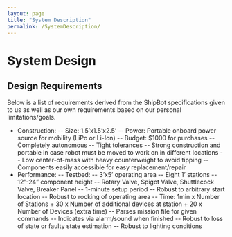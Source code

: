 ```yaml
---
layout: page
title: "System Description"
permalink: /SystemDescription/
---
```


# System Design
## Design Requirements
Below is a list of requirements derived from the ShipBot specifications given to us as well as our own requirements based on our personal limitations/goals.
- Construction:
-- Size: 1.5’x1.5’x2.5’
-- Power: Portable onboard power source for mobility (LiPo or Li-Ion)
-- Budget: $1000 for purchases
-- Completely autonomous
-- Tight tolerances
-- Strong construction and portable in case robot must be moved to work on in different locations
-- Low center-of-mass with heavy counterweight to avoid tipping
-- Components easily accessible for easy replacement/repair
- Performance:
-- Testbed:
-- 3’x5’ operating area
-- Eight 1’ stations
-- 12”-24” component height
-- Rotary Valve, Spigot Valve, Shuttlecock Valve, Breaker Panel
-- 1-minute setup period
-- Robust to arbitrary start location
-- Robust to rocking of operating area
-- Time: 1min x Number of Stations + 30 x Number of additional devices at station + 20 x Number of Devices (extra time)
-- Parses mission file for given commands
-- Indicates via alarm/sound when finished
-- Robust to loss of state or faulty state estimation
-- Robust to lighting conditions
